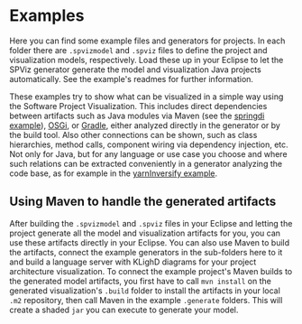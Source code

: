 # Examples

Here you can find some example files and generators for projects. In each folder there are `.spvizmodel` and `.spviz` files to define the project and visualization models, respectively.
Load these up in your Eclipse to let the SPViz generator generate the model and visualization Java projects automatically.
See the example's readmes for further information.

These examples try to show what can be visualized in a simple way using the Software Project Visualization. This includes direct dependencies between artifacts such as Java modules via Maven (see the [springdi example](https://github.com/kieler/SoftwareProjectViz/tree/main/examples/springDI)), [OSGi](https://github.com/kieler/SoftwareProjectViz/tree/main/examples/osgi), or [Gradle](https://github.com/kieler/SoftwareProjectViz/tree/main/examples/gradle), either analyzed directly in the generator or by the build tool. Also other connections can be shown, such as class hierarchies, method calls, component wiring via dependency injection, etc. Not only for Java, but for any language or use case you choose and where such relations can be extracted conveniently in a generator analyzing the code base, as for example in the [yarnInversify example](https://github.com/kieler/SoftwareProjectViz/tree/main/examples/yarnInversify).

## Using Maven to handle the generated artifacts
After building the `.spvizmodel` and `.spviz` files in your Eclipse and letting the project generate all the model and visualization artifacts for you, you can use these artifacts directly in your Eclipse.
You can also use Maven to build the artifacts, connect the example generators in the sub-folders here to it and build a language server with KLighD diagrams for your project architecture visualization.
To connect the example project's Maven builds to the generated model artifacts, you first have to call `mvn install` on the generated visualization's `.build` folder to install the artifacts in your local `.m2` repository, then call Maven in the example `.generate` folders.
This will create a shaded `jar` you can execute to generate your model.
